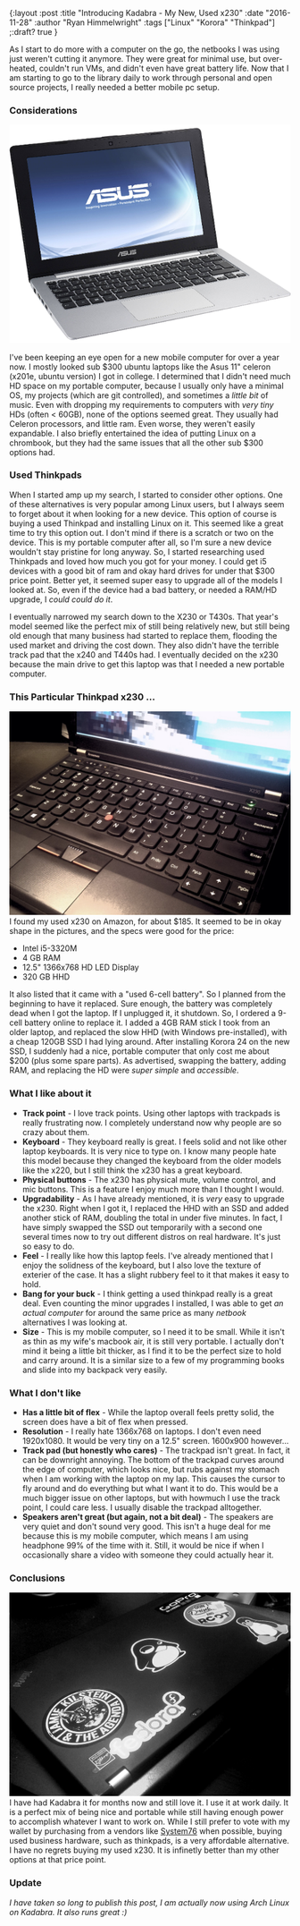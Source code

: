 {:layout :post
:title  "Introducing Kadabra - My New, Used x230"
:date "2016-11-28"
:author "Ryan Himmelwright"
:tags ["Linux" "Korora" "Thinkpad"]
;:draft? true
}

As I start to do more with a computer on the go, the netbooks I was
using just weren't cutting it anymore. They were great for minimal
use, but over-heated, couldn't run VMs, and didn't even have great
battery life. Now that I am starting to go to the library daily to
work through personal and open source projects, I really needed a better
mobile pc setup. 

<!-- more -->

### Considerations 
![Asus x201e](../../img/posts/introducing-kadabra/asus_x201e.png)

I've been keeping an eye open for a new mobile computer for over a
year now. I mostly looked sub $300 ubuntu laptops like the Asus 11" 
celeron (x201e, ubuntu version) I got in college. I determined that I didn't need much HD
space on my portable computer, because I usually only have a minimal
OS, my projects (which are git controlled), and sometimes a 
_little bit_ of music. Even with dropping my requirements to computers with
_very tiny_ HDs (often < 60GB), none of the options seemed great. They
usually had Celeron processors, and little ram. Even worse, they
weren't easily expandable. I also briefly entertained the idea of
putting Linux on a chrombook, but they had the same issues that all
the other sub $300 options had.

### Used Thinkpads

When I started amp up my search, I started to consider other
options. One of these alternatives is very popular among Linux users,
but I always seem to forget about it when looking for a new
device. This option of course is buying a used Thinkpad and installing
Linux on it. This seemed like a great time to try this option out. I
don't mind if there is a scratch or two on the device. This is my
portable computer after all, so I'm sure a new device wouldn't stay
pristine for long anyway. So, I started researching used Thinkpads and
loved how much you got for your money. I could get i5 devices with a
good bit of ram and okay hard drives for under that $300 price
point. Better yet, it seemed super easy to upgrade all of the models I
looked at. So, even if the device had a bad battery, or needed a
RAM/HD upgrade, I _could could do it_. 

I eventually narrowed my search down to the X230 or T430s. That year's
model seemed like the perfect mix of still being relatively new, but
still being old enough that many business had started to replace
them, flooding the used market and driving the cost down. They also
didn't have the terrible track pad that the x240 and T440s had. I
eventually decided on the x230 because the main drive to get this
laptop was that I needed a new  portable computer.

### This Particular Thinkpad x230 ...
![Kadabra](../../img/posts/introducing-kadabra/kadabra2.jpg)
I found my used x230 on Amazon, for about $185. It seemed to be in
okay shape in the pictures, and the specs were good for the price:
- Intel i5-3320M
- 4 GB RAM
- 12.5" 1366x768 HD LED Display
- 320 GB HHD

It also listed that it came with a "used 6-cell battery". So I planned
from the beginning to have it replaced. Sure enough, the battery was
completely dead when I got the laptop. If I unplugged it, it
shutdown. So, I ordered a 9-cell battery online to replace it. I added
a 4GB RAM stick I took from an older laptop, and replaced the slow HHD
(with Windows pre-installed), with a cheap 120GB SSD I had lying
around. After installing Korora 24 on the new SSD, I suddenly had a
nice, portable computer that only cost me about $200 (plus some spare
parts). As advertised, swapping the battery, adding RAM, and replacing
the HD were _super simple_ and _accessible_.

### What I like about it
- **Track point** - I love track points. Using other laptops with
  trackpads is really frustrating now. I completely understand now why
  people are so crazy about them.
- **Keyboard** - They keyboard really is great. I feels solid and not like
  other laptop keyboards. It is very nice to type on. I know many
  people hate this model because they changed the keyboard from the
  older models like the x220, but I still think the x230 has a great
  keyboard.
- **Physical buttons** - The x230 has physical mute, volume control, and
  mic buttons. This is a feature I enjoy much more than I thought I
  would.
- **Upgradability** - As I have already mentioned, it is _very_ easy
  to upgrade the x230. Right when I got it, I replaced the HHD with an
  SSD and added another stick of RAM, doubling the total in under five
  minutes. In fact, I have simply swapped the SSD out temporarily with
  a second one several times now to try out different distros on real
  hardware. It's just so easy to do.
- **Feel** - I really like how this laptop feels. I've already
  mentioned that I enjoy the solidness of the keyboard, but I also
  love the texture of exterier of the case. It has a slight rubbery
  feel to it that makes it easy to hold.
- **Bang for your buck** - I think getting a used thinkpad really is a
  great deal. Even counting the minor upgrades I installed, I was able
  to get _an actual computer_ for around the same price as many
  _netbook_ alternatives I was looking at.
- **Size** - This is my mobile computer, so I need it to be
  small. While it isn't as thin as my wife's macbook air, it is still
  very portable. I actually don't mind it being a little bit thicker,
  as I find it to be the perfect size to hold and carry around. It is
  a similar size to a few of my programming books and slide into my
  backpack very easily.

### What I don't like
- **Has a little bit of flex** - While the laptop overall feels pretty
  solid, the screen does have a bit of flex when pressed.
- **Resolution** - I really hate 1366x768 on laptops. I don't even need 1920x1080. It would be very tiny on a 12.5" screen. 1600x900 however...
- **Track pad (but honestly who cares)** - The trackpad isn't great. In fact, it can be downright annoying. The bottom of the trackpad curves around the edge of computer, which looks nice, but rubs against my stomach when I am working with the laptop on my lap. This causes the cursor to fly around and do everything but what I want it to do. This would be a much bigger issue on other laptops, but with howmuch I use the track point, I could care less. I usually disable the trackpad alltogether.
- **Speakers aren't great (but again, not a bit deal)** - The speakers are very quiet and don't sound very good. This isn't a huge deal for me because this is my mobile computer, which means I am using headphone 99% of the time with it. Still, it would be nice if when I occasionally share a video with someone they could actually hear it.

### Conclusions
![Kadabra](../../img/posts/introducing-kadabra/kadabra.jpg)
I have had Kadabra it for months now and still love it. I use it at work daily. It is a perfect mix of being nice and portable while still having enough power to accomplish whatever I want to work on. While I still prefer to vote with my wallet by purchasing from a vendors like [System76](http://www.system76.com) when possible, buying used business hardware, such as thinkpads, is a very affordable alternative. I have no regrets buying my used x230. It is infinetly better than my other options at that price point.

### Update
_I have taken so long to publish this post, I am actually now using Arch Linux on Kadabra. It also runs great :)_
